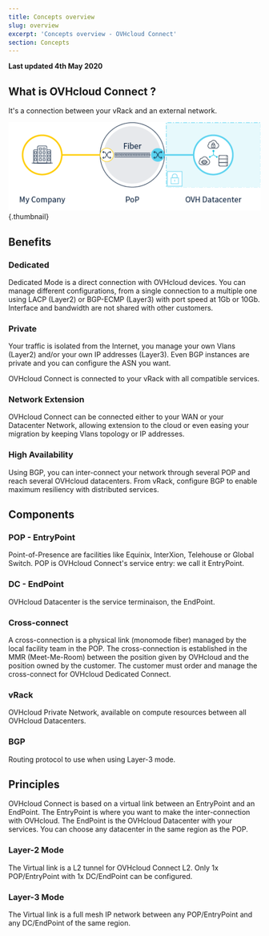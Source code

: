 ```yaml
---
title: Concepts overview
slug: overview
excerpt: 'Concepts overview - OVHcloud Connect'
section: Concepts
---
```


**Last updated 4th May 2020**

## What is OVHcloud Connect ?

It's a connection between your vRack and an external network.

![OVHcloud Connect](images/VrackConnectDedicated.png){.thumbnail}

## Benefits

### Dedicated

Dedicated Mode is a direct connection with OVHcloud devices. You can manage different configurations, from a single connection to a multiple one using LACP (Layer2) or BGP-ECMP (Layer3) with port speed at 1Gb or 10Gb. Interface and bandwidth are not shared with other customers.

### Private

Your traffic is isolated from the Internet, you manage your own Vlans (Layer2) and/or your own IP addresses (Layer3). Even BGP instances are private and you can configure the ASN you want.

OVHcloud Connect is connected to your vRack with all compatible services.

### Network Extension

OVHcloud Connect can be connected either to your WAN or your Datacenter Network, allowing extension to the cloud or even easing your migration by keeping Vlans topology or IP addresses.

### High Availability

Using BGP, you can inter-connect your network through several POP and reach several OVHcloud datacenters. From vRack, configure BGP to enable maximum resiliency with distributed services.

## Components

### POP - EntryPoint

Point-of-Presence are facilities like Equinix, InterXion, Telehouse or Global Switch. POP is OVHcloud Connect's service entry: we call it EntryPoint.

### DC - EndPoint

OVHcloud Datacenter is the service terminaison, the EndPoint.

### Cross-connect

A cross-connection is a physical link (monomode fiber) managed by the local facility team in the POP. The cross-connection is established in the MMR (Meet-Me-Room) between the position given by OVHcloud and the position owned by the customer. The customer must order and manage the cross-connect for OVHcloud Dedicated Connect. 

### vRack

OVHcloud Private Network, available on compute resources between all OVHcloud Datacenters.

### BGP

Routing protocol to use when using Layer-3 mode.

## Principles

OVHcloud Connect  is  based on a virtual  link between  an  EntryPoint  and  an  EndPoint. The  EntryPoint  is 
where you want to make the inter-connection with OVHcloud. The EndPoint is the OVHcloud Datacenter with your services. You can choose any datacenter in the same region as the POP. 

### Layer-2 Mode

The Virtual link is a L2 tunnel for OVHcloud Connect L2. Only 1x POP/EntryPoint with 1x DC/EndPoint can be configured.

### Layer-3 Mode

The Virtual link is a full mesh IP network between any POP/EntryPoint and any DC/EndPoint of the same region.
